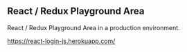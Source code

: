 ## React / Redux Playground Area

React / Redux Playground Area in a production environment.

https://react-login-js.herokuapp.com/
